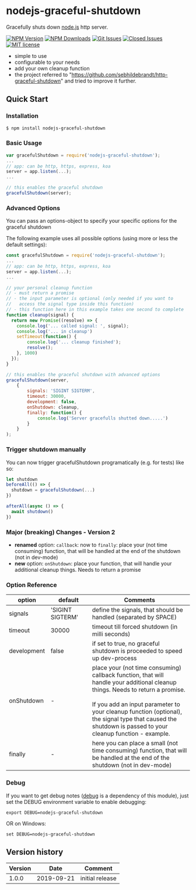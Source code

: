 # nodejs-graceful-shutdown

Gracefully shuts down [node.js][nodejs-url] http server.

[![NPM Version][npm-image]][npm-url]
[![NPM Downloads][downloads-image]][downloads-url]
[![Git Issues][issues-img]][issues-url]
[![Closed Issues][closed-issues-img]][closed-issues-url]
[![MIT license][license-img]][license-url]

- simple to use
- configurable to your needs
- add your own cleanup function
- the project referred to "https://github.com/sebhildebrandt/http-graceful-shutdown" and tried to improve it further.

## Quick Start

### Installation

```bash
$ npm install nodejs-graceful-shutdown
```

### Basic Usage

```js
var gracefulShutdown = require('nodejs-graceful-shutdown');
...
// app: can be http, https, express, koa
server = app.listen(...);
...

// this enables the graceful shutdown
gracefulShutdown(server);
```

### Advanced Options

You can pass an options-object to specify your specific options for the graceful shutdown

The following example uses all possible options (using more or less the default settings):

```js
const gracefulShutdown = require('nodejs-graceful-shutdown');
...
// app: can be http, https, express, koa
server = app.listen(...);
...

// your personal cleanup function
// - must return a promise
// - the input parameter is optional (only needed if you want to
//   access the signal type inside this function)
// - this function here in this example takes one second to complete
function cleanup(signal) {
  return new Promise((resolve) => {
	console.log('... called signal: ', signal);
  	console.log('... in cleanup')
  	setTimeout(function() {
  		console.log('... cleanup finished');
  		resolve();
  	}, 1000)
  });
}

// this enables the graceful shutdown with advanced options
gracefulShutdown(server,
	{
		signals: 'SIGINT SIGTERM',
		timeout: 30000,
		development: false,
		onShutdown: cleanup,
		finally: function() {
			console.log('Server gracefulls shutted down.....')
		}
	}
);
```

### Trigger shutdown manually

You can now trigger gracefulShutdown programatically (e.g. for tests) like so:

```js
let shutdown
beforeAll(() => {
  shutdown = gracefulShutdown(...)
})

afterAll(async () => {
  await shutdown()
})
```

### Major (breaking) Changes - Version 2

- **renamed** option: `callback`: now to `finally`: place your (not time consuming) function, that will be handled at the end of the shutdown (not in dev-mode)
- **new** option: `onShutdown`: place your function, that will handle your additional cleanup things. Needs to return a promise

### Option Reference

| option      | default          | Comments                                                                                                                                                                                                                                                                                                 |
| ----------- | ---------------- | -------------------------------------------------------------------------------------------------------------------------------------------------------------------------------------------------------------------------------------------------------------------------------------------------------- |
| signals     | 'SIGINT SIGTERM' | define the signals, that should be handled (separated by SPACE)                                                                                                                                                                                                                                          |
| timeout     | 30000            | timeout till forced shutdown (in milli seconds)                                                                                                                                                                                                                                                          |
| development | false            | if set to true, no graceful shutdown is proceeded to speed up dev-process                                                                                                                                                                                                                                |
| onShutdown  | -                | place your (not time consuming) callback function, that will<br>handle your additional cleanup things. Needs to return a promise.<br><br>If you add an input parameter to your cleanup function (optional),<br>the signal type that caused the shutdown is passed to your<br>cleanup function - example. |
| finally     | -                | here you can place a small (not time consuming) function, that will<br>be handled at the end of the shutdown (not in dev-mode)                                                                                                                                                                           |

### Debug

If you want to get debug notes ([debug][debug-url] is a dependency of this module), just set the DEBUG environment variable to enable
debugging:

```
export DEBUG=nodejs-graceful-shutdown
```

OR on Windows:

```
set DEBUG=nodejs-graceful-shutdown
```

## Version history

| Version | Date       | Comment         |
| ------- | ---------- | --------------- |
| 1.0.0   | 2019-09-21 | initial release |

[npm-image]: https://img.shields.io/npm/v/nodejs-graceful-shutdown.svg?style=flat-square
[npm-url]: https://npmjs.org/package/nodejs-graceful-shutdown
[downloads-image]: https://img.shields.io/npm/dm/nodejs-graceful-shutdown.svg?style=flat-square
[downloads-url]: https://npmjs.org/package/nodejs-graceful-shutdown
[license-url]: https://github.com/silvernine/nodejs-graceful-shutdown/blob/master/LICENSE
[license-img]: https://img.shields.io/badge/license-MIT-blue.svg?style=flat-square
[npmjs-license]: https://img.shields.io/npm/l/nodejs-graceful-shutdown.svg?style=flat-square
[nodejs-url]: https://nodejs.org/en/
[express-url]: https://github.com/strongloop/expressjs.com
[koa-url]: https://github.com/koajs/koa
[http-url]: https://nodejs.org/api/http.html
[debug-url]: https://github.com/visionmedia/debug
[issues-img]: https://img.shields.io/github/issues/silvernine/nodejs-graceful-shutdown.svg?style=flat-square
[issues-url]: https://github.com/silvernine/nodejs-graceful-shutdown/issues
[closed-issues-img]: https://img.shields.io/github/issues-closed-raw/silvernine/nodejs-graceful-shutdown.svg?style=flat-square
[closed-issues-url]: https://github.com/silvernine/nodejs-graceful-shutdown/issues?q=is%3Aissue+is%3Aclosed
